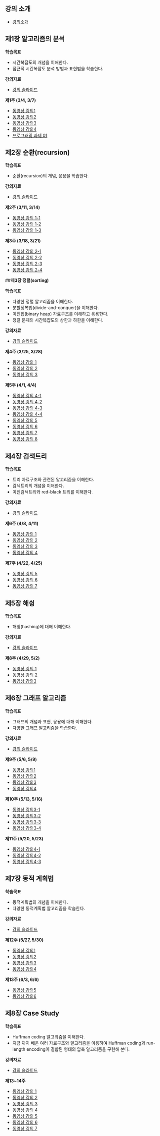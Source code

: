 ## 강의 소개 ##
* [강의소개](https://github.com/ohkwn/Algorithm-2019/blob/master/slides/course%20orientation.pdf)

## **제1장 알고리즘의 분석**

**학습목표**
* 시간복잡도의 개념을 이해한다.
* 점근적 시간복잡도 분석 방법과 표현법을 학습한다.

**강의자료**
 - [강의 슬라이드](https://github.com/ohkwn/Algorithm-2019/blob/master/slides/chap01_time_complexity.pdf)

**제1주 (3/4, 3/7)**

* [동영상 강의1](https://www.youtube.com/watch?v=kg-bcK1ygIA&feature=youtu.be)
* [동영상 강의2](https://www.youtube.com/watch?v=SO7xhml3Np4&t=517s)
* [동영상 강의3](https://www.youtube.com/watch?v=ZX2mC6OJrqM&list=PL52K_8WQO5oXIATx2vcTvqwxXxoGxxsIz&index=48)
* [동영상 강의4](https://www.youtube.com/watch?v=p0cC6sZg3OI&list=PL52K_8WQO5oXIATx2vcTvqwxXxoGxxsIz&index=49)
* [프로그래밍 과제 01](https://classroom.github.com/a/uK1RsmN0)

## **제2장 순환(recursion)**

**학습목표**

 - 순환(recursion)의 개념, 응용을 학습한다.

**강의자료**

 - [강의 슬라이드](https://github.com/ohkwn/Algorithm-2019/blob/master/slides/chap02_recursion.pdf)

**제2주 (3/11, 3/14)**

 - [동영상 강의 1-1](https://www.youtube.com/watch?v=ln7AfppN7mY&index=1&list=PL52K_8WQO5oUuH06MLOrah4h05TZ4n38l)
 - [동영상 강의 1-2](https://www.youtube.com/watch?v=tuzf1yLPgRI&list=PL52K_8WQO5oUuH06MLOrah4h05TZ4n38l&index=2)
 - [동영상 강의 1-3](https://www.youtube.com/watch?v=Vwfo_hrxuzg&index=3&list=PL52K_8WQO5oUuH06MLOrah4h05TZ4n38l)

**제3주 (3/18, 3/21)**

 - [동영상 강의 2-1](https://www.youtube.com/watch?v=m6lXDsx7oCk&index=4&list=PL52K_8WQO5oUuH06MLOrah4h05TZ4n38l)
 - [동영상 강의 2-2](https://www.youtube.com/watch?v=HHJFlVT1tBw&list=PL52K_8WQO5oUuH06MLOrah4h05TZ4n38l&index=5)
 - [동영상 강의 2-3](https://www.youtube.com/watch?v=xKGbWC-DPT4&list=PL52K_8WQO5oUuH06MLOrah4h05TZ4n38l&index=6)
 - [동영상 강의 2-4](https://www.youtube.com/watch?v=nkeMRRIVW9s&index=7&list=PL52K_8WQO5oUuH06MLOrah4h05TZ4n38l)

##**제3장 정렬(sorting)**

**학습목표**

 - 다양한 정렬 알고리즘을 이해한다.
 - 분할정복법(divide-and-conquer)을 이해한다.
 - 이진힙(binary heap) 자료구조를 이해하고 응용한다.
 - 정렬 문제의 시간복잡도의 상한과 하한을 이해한다.

**강의자료** 

 - [강의 슬라이드](https://github.com/ohkwn/Algorithm-2019/blob/master/slides/chap03_sorting.pdf)

**제4주 (3/25, 3/28)**

 - [동영상 강의 1](https://www.youtube.com/watch?v=0dG7xTt5IfQ&list=PL52K_8WQO5oUuH06MLOrah4h05TZ4n38l&index=8)
 - [동영상 강의 2](https://www.youtube.com/watch?v=2YvFRAC8UTM&index=9&list=PL52K_8WQO5oUuH06MLOrah4h05TZ4n38l)
 - [동영상 강의 3](https://www.youtube.com/watch?v=hq4dpyuX4Uw&index=10&list=PL52K_8WQO5oUuH06MLOrah4h05TZ4n38l)

**제5주 (4/1, 4/4)**

 - [동영상 강의 4-1](https://www.youtube.com/watch?v=ihyg2OR8IR0&list=PL52K_8WQO5oUuH06MLOrah4h05TZ4n38l&index=11)
 - [동영상 강의 4-2](https://www.youtube.com/watch?v=aV6Mn6Afvns&list=PL52K_8WQO5oUuH06MLOrah4h05TZ4n38l&index=12)
 - [동영상 강의 4-3](https://www.youtube.com/watch?v=4ULxG2Q3vgU&index=13&list=PL52K_8WQO5oUuH06MLOrah4h05TZ4n38l)
 - [동영상 강의 4-4](https://www.youtube.com/watch?v=2bp2ZSS3O0g&list=PL52K_8WQO5oUuH06MLOrah4h05TZ4n38l&index=14)
 - [동영상 강의 5](https://www.youtube.com/watch?v=mno6bZBKQGU&list=PL52K_8WQO5oUuH06MLOrah4h05TZ4n38l&index=15)
 - [동영상 강의 6](https://www.youtube.com/watch?v=XPzO3kG7kH8&index=16&list=PL52K_8WQO5oUuH06MLOrah4h05TZ4n38l)
 - [동영상 강의 7](https://www.youtube.com/watch?v=eCnKp9bzErg&index=17&list=PL52K_8WQO5oUuH06MLOrah4h05TZ4n38l)
 - [동영상 강의 8](https://www.youtube.com/watch?v=ESwVlixFtak&list=PL52K_8WQO5oUuH06MLOrah4h05TZ4n38l&index=18)

## 제4장 검색트리

**학습목표**

 - 트리 자료구조와 관련된 알고리즘을 이해한다.
 - 검색트리의 개념을 이해한다.
 - 이진검색트리와 red-black 트리를 이해한다.

**강의자료** 

 - [강의 슬라이드](https://github.com/ohkwn/Algorithm-2019/blob/master/slides/chap04_search_trees.pdf)

**제6주 (4/8, 4/11)**

 - [동영상 강의 1](https://www.youtube.com/watch?v=TdakkF5Xh6o&index=19&list=PL52K_8WQO5oUuH06MLOrah4h05TZ4n38l)
 - [동영상 강의 2](https://www.youtube.com/watch?v=4RmfHRZasoY&index=20&list=PL52K_8WQO5oUuH06MLOrah4h05TZ4n38l)
 - [동영상 강의 3](https://www.youtube.com/watch?v=WilvVYrqUFU&index=21&list=PL52K_8WQO5oUuH06MLOrah4h05TZ4n38l&t=4s)
 - [동영상 강의 4](https://www.youtube.com/watch?v=jZxjrJ9CgQw&index=22&list=PL52K_8WQO5oUuH06MLOrah4h05TZ4n38l&t=33s)

**제7주 (4/22, 4/25)**

 - [동영상 강의 5](https://www.youtube.com/watch?v=gF20ZSplxZE&index=23&list=PL52K_8WQO5oUuH06MLOrah4h05TZ4n38l&t=7s)
 - [동영상 강의 6](https://www.youtube.com/watch?v=98g_cnvbyqA&index=24&list=PL52K_8WQO5oUuH06MLOrah4h05TZ4n38l&t=18s)
 - [동영상 강의 7](https://www.youtube.com/watch?v=45jz_f5si4A&index=25&list=PL52K_8WQO5oUuH06MLOrah4h05TZ4n38l&t=30s)

## 제5장 해슁

**학습목표**

 - 해슁(hashing)에 대해 이해한다.

**강의자료** 

 - [강의 슬라이드](https://github.com/ohkwn/Algorithm-2019/blob/master/slides/chap05_hashing.pdf)

**제8주  (4/29, 5/2)**

 - [동영상 강의 1](https://www.youtube.com/watch?v=NVSGxL6nqJc&index=26&list=PL52K_8WQO5oUuH06MLOrah4h05TZ4n38l)
 - [동영상 강의 2](https://www.youtube.com/watch?v=e4_NfDqKIkI&index=27&list=PL52K_8WQO5oUuH06MLOrah4h05TZ4n38l)
 - [동영상 강의3](https://www.youtube.com/watch?v=Or2I0KUTo3o&list=PL52K_8WQO5oUuH06MLOrah4h05TZ4n38l&index=28)

## 제6장 그래프 알고리즘

**학습목표**

 - 그래프의 개념과 표현, 응용에 대해 이해한다.
 - 다양한 그래프 알고리즘을 학습한다.

**강의자료** 

 - [강의 슬라이드](https://github.com/ohkwn/Algorithm-2019/blob/master/slides/chap06_graph.pdf)

**제9주  (5/6, 5/9)**

  - [동영상 강의1](https://www.youtube.com/watch?v=hiW1KAyN1sc)
  - [동영상 강의2](https://www.youtube.com/watch?v=O7pDLEMsiBs)
  - [동영상 강의3](https://www.youtube.com/watch?v=ncR3yXlvyjE&feature=youtu.be)
  - [동영상 강의4](https://www.youtube.com/watch?v=hiA8PYL6Jf4&index=32&list=PL52K_8WQO5oUuH06MLOrah4h05TZ4n38l)

**제10주  (5/13, 5/16)**

  - [동영상 강의3-1](https://www.youtube.com/watch?v=i4ZDgJS0_yM&list=PL52K_8WQO5oUuH06MLOrah4h05TZ4n38l&index=33)
  - [동영상 강의3-2](https://www.youtube.com/watch?v=Z_ug3JRxu2s&list=PL52K_8WQO5oUuH06MLOrah4h05TZ4n38l&index=34)
  - [동영상 강의3-3](https://www.youtube.com/watch?v=_ocho3EzDH4&index=35&list=PL52K_8WQO5oUuH06MLOrah4h05TZ4n38l)
  - [동영상 강의3-4](https://www.youtube.com/watch?v=n9kjPc_W_rc&list=PL52K_8WQO5oUuH06MLOrah4h05TZ4n38l&index=36)

**제11주  (5/20, 5/23)**

  - [동영상 강의4-1](https://www.youtube.com/watch?v=QH-Btq8SgLQ&list=PL52K_8WQO5oUuH06MLOrah4h05TZ4n38l&index=37)
  - [동영상 강의4-2](https://www.youtube.com/watch?v=icqzGct4V1s&index=38&list=PL52K_8WQO5oUuH06MLOrah4h05TZ4n38l)
  - [동영상 강의4-3](https://www.youtube.com/watch?v=5uqOvsVmfJw&list=PL52K_8WQO5oUuH06MLOrah4h05TZ4n38l&index=39)

## 제7장 동적 계획법

**학습목표**

 - 동적계획법의 개념을 이해한다.
 - 다양한 동적계획법 알고리즘을 학습한다.

**강의자료** 

 - [강의 슬라이드](https://github.com/ohkwn/Algorithm-2019/blob/master/slides/chap07_dynamic_programmming.pdf)

**제12주  (5/27, 5/30)**

  - [동영상 강의1](https://www.youtube.com/watch?v=K15qLnKKrow&list=PL52K_8WQO5oUuH06MLOrah4h05TZ4n38l&index=50)
  - [동영상 강의2](https://www.youtube.com/watch?v=j_sdjivoPs8&list=PL52K_8WQO5oUuH06MLOrah4h05TZ4n38l&index=52)
  - [동영상 강의3](https://www.youtube.com/watch?v=3YBbzX1ueXk&list=PL52K_8WQO5oUuH06MLOrah4h05TZ4n38l&index=53)
  - [동영상 강의4](https://www.youtube.com/watch?v=n_3E2-UhLeU&list=PL52K_8WQO5oUuH06MLOrah4h05TZ4n38l&index=54)

**제13주 (6/3, 6/6)**

  - [동영상 강의5](https://www.youtube.com/watch?v=EtGqdy-9w9M&index=55&list=PL52K_8WQO5oUuH06MLOrah4h05TZ4n38l)
  - [동영상 강의6](https://www.youtube.com/watch?v=mUFfuzpnLHs&index=56&list=PL52K_8WQO5oUuH06MLOrah4h05TZ4n38l)

## 제8장 Case Study

 **학습목표**

 - Huffman coding 알고리즘을 이해한다.
 - 지금 까지 배운 여러 자료구조와 알고리즘을 이용하여 Huffman coding과 run-length encoding이 결합된 형태의 압축 알고리즘을 구현해 본다.

**강의자료** 

 - [강의 슬라이드](https://github.com/ohkwn/Algorithm-2019/blob/master/slides/chap08_compression.pdf)

**제13~14주**

  - [동영상 강의 1](https://www.youtube.com/watch?v=FwwnXICoFWw&list=PL52K_8WQO5oUuH06MLOrah4h05TZ4n38l&index=40)
  - [동영상 강의 2](https://www.youtube.com/watch?v=w3mH-HoyUbI&index=41&list=PL52K_8WQO5oUuH06MLOrah4h05TZ4n38l)
  - [동영상 강의 3](https://www.youtube.com/watch?v=IjwPDH-rQHM&index=42&list=PL52K_8WQO5oUuH06MLOrah4h05TZ4n38l)
  - [동영상 강의 4](https://www.youtube.com/watch?v=Vk7Bgr5XKXM&index=43&list=PL52K_8WQO5oUuH06MLOrah4h05TZ4n38l)
  - [동영상 강의 5](https://youtu.be/KMt8t0UmLGE)
  - [동영상 강의 6](https://www.youtube.com/watch?v=Sjm6hoA7-p4&list=PL52K_8WQO5oUuH06MLOrah4h05TZ4n38l&index=45)
  - [동영상 강의 7](https://www.youtube.com/watch?v=aapk9Y_n57s&index=46&list=PL52K_8WQO5oUuH06MLOrah4h05TZ4n38l)
